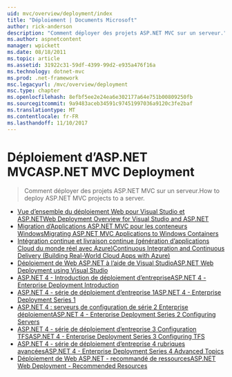 ```yaml
---
uid: mvc/overview/deployment/index
title: "Déploiement | Documents Microsoft"
author: rick-anderson
description: "Comment déployer des projets ASP.NET MVC sur un serveur."
ms.author: aspnetcontent
manager: wpickett
ms.date: 08/18/2011
ms.topic: article
ms.assetid: 31922c31-59df-4399-99d2-e935a476f16a
ms.technology: dotnet-mvc
ms.prod: .net-framework
msc.legacyurl: /mvc/overview/deployment
msc.type: chapter
ms.openlocfilehash: 8efbf5ee2e24ea6e302177a64e751b00809250fb
ms.sourcegitcommit: 9a9483aceb34591c97451997036a9120c3fe2baf
ms.translationtype: MT
ms.contentlocale: fr-FR
ms.lasthandoff: 11/10/2017
---
```

# <a name="aspnet-mvc-deployment"></a><span data-ttu-id="236f5-103">Déploiement d’ASP.NET MVC</span><span class="sxs-lookup"><span data-stu-id="236f5-103">ASP.NET MVC Deployment</span></span>

> <span data-ttu-id="236f5-104">Comment déployer des projets ASP.NET MVC sur un serveur.</span><span class="sxs-lookup"><span data-stu-id="236f5-104">How to deploy ASP.NET MVC projects to a server.</span></span>

- [<span data-ttu-id="236f5-105">Vue d’ensemble du déploiement Web pour Visual Studio et ASP.NET</span><span class="sxs-lookup"><span data-stu-id="236f5-105">Web Deployment Overview for Visual Studio and ASP.NET</span></span>](https://msdn.microsoft.com/library/dd394698)
- [<span data-ttu-id="236f5-106">Migration d’Applications ASP.NET MVC pour les conteneurs Windows</span><span class="sxs-lookup"><span data-stu-id="236f5-106">Migrating ASP.NET MVC Applications to Windows Containers</span></span>](docker-aspnetmvc.md)
- [<span data-ttu-id="236f5-107">Intégration continue et livraison continue (génération d’applications Cloud du monde réel avec Azure)</span><span class="sxs-lookup"><span data-stu-id="236f5-107">Continuous Integration and Continuous Delivery (Building Real-World Cloud Apps with Azure)</span></span>](../../../aspnet/overview/developing-apps-with-windows-azure/building-real-world-cloud-apps-with-windows-azure/continuous-integration-and-continuous-delivery.md)
- [<span data-ttu-id="236f5-108">Déploiement de Web ASP.NET à l’aide de Visual Studio</span><span class="sxs-lookup"><span data-stu-id="236f5-108">ASP.NET Web Deployment using Visual Studio</span></span>](../../../web-forms/overview/deployment/visual-studio-web-deployment/index.md)
- [<span data-ttu-id="236f5-109">ASP.NET 4 - Introduction de déploiement d’entreprise</span><span class="sxs-lookup"><span data-stu-id="236f5-109">ASP.NET 4 - Enterprise Deployment Introduction</span></span>](../../../web-forms/overview/deployment/deploying-web-applications-in-enterprise-scenarios/index.md)
- [<span data-ttu-id="236f5-110">ASP.NET 4 - série de déploiement d’entreprise 1</span><span class="sxs-lookup"><span data-stu-id="236f5-110">ASP.NET 4 - Enterprise Deployment Series 1</span></span>](../../../web-forms/overview/deployment/web-deployment-in-the-enterprise/index.md)
- [<span data-ttu-id="236f5-111">ASP.NET 4 : serveurs de configuration de série 2 Enterprise déploiement</span><span class="sxs-lookup"><span data-stu-id="236f5-111">ASP.NET 4 - Enterprise Deployment Series 2 Configuring Servers</span></span>](../../../web-forms/overview/deployment/configuring-server-environments-for-web-deployment/index.md)
- [<span data-ttu-id="236f5-112">ASP.NET 4 - série de déploiement d’entreprise 3 Configuration TFS</span><span class="sxs-lookup"><span data-stu-id="236f5-112">ASP.NET 4 - Enterprise Deployment Series 3 Configuring TFS</span></span>](../../../web-forms/overview/deployment/configuring-team-foundation-server-for-web-deployment/index.md)
- [<span data-ttu-id="236f5-113">ASP.NET 4 - série de déploiement d’entreprise 4 rubriques avancées</span><span class="sxs-lookup"><span data-stu-id="236f5-113">ASP.NET 4 - Enterprise Deployment Series 4 Advanced Topics</span></span>](../../../web-forms/overview/deployment/advanced-enterprise-web-deployment/index.md)
- [<span data-ttu-id="236f5-114">Déploiement de Web ASP.NET - recommandé de ressources</span><span class="sxs-lookup"><span data-stu-id="236f5-114">ASP.NET Web Deployment - Recommended Resources</span></span>](../../../whitepapers/aspnet-web-deployment-content-map.md)
